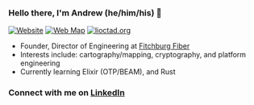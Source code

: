 ### Hello there, I'm Andrew (he/him/his) 👋

[![Website](https://img.shields.io/badge/WEBSITE-DCHR.HOST-brightgreen?style=for-the-badge)][website]
[![Web Map](https://img.shields.io/badge/BROWSE-MAPS-brightgreen?style=for-the-badge)](https://dchr.host/map)
[![lioctad.org](https://img.shields.io/badge/PLAY-OCTAD-brightgreen?style=for-the-badge)](https://lioctad.org)

- Founder, Director of Engineering at [Fitchburg Fiber](https://fbfiber.net)
- Interests include: cartography/mapping, cryptography, and platform engineering
- Currently learning Elixir (OTP/BEAM), and Rust

### Connect with me on [LinkedIn][linkedin]  

[website]: https://dchr.host
[linkedin]: https://www.linkedin.com/in/dchr
